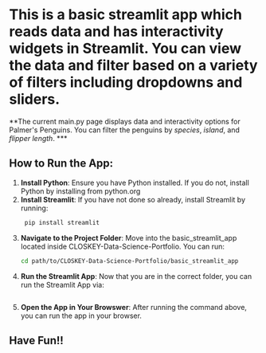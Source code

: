 # This is a basic streamlit app which reads data and has interactivity widgets in Streamlit. You can view the data and filter based on a variety of filters including dropdowns and sliders. 
**The current main.py page displays data and interactivity options for Palmer's Penguins. You can filter the penguins by *species*, *island*, and *flipper length*. ***

## **How to Run the App:**
1. **Install Python**: Ensure you have Python installed. If you do not, install Python by installing from python.org
2. **Install Streamlit**: If you have not done so already, install Streamlit by running: 
   ```bash
    pip install streamlit
3. **Navigate to the Project Folder**: Move into the basic_streamlit_app located inside CLOSKEY-Data-Science-Portfolio. You can run: 
    ```bash 
    cd path/to/CLOSKEY-Data-Science-Portfolio/basic_streamlit_app
4. **Run the Streamlit App**: Now that you are in the correct folder, you can run the Streamlit App via: 
    ```bash streamlit run main.py
5. **Open the App in Your Browswer**: After running the command above, you can run the app in your browser. 

## **Have Fun!!**
